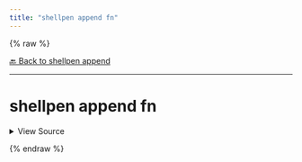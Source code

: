 ```yaml
---
title: "shellpen append fn"
---
```


{% raw %}





[🔙 Back to shellpen append](/api/shellpen/append)

---







<!-- Todo, if there are no subcommands under the child commands, use a smaller heading size -->

# shellpen append fn



<details>
  <summary>View Source</summary>

{% endraw %}
{% highlight sh %}
shellpen function "$@"
{% endhighlight %}
{% raw %}

</details>










  
{% endraw %}
